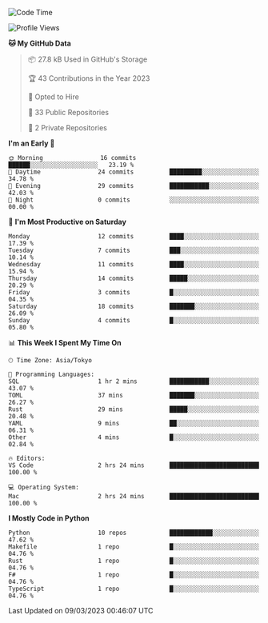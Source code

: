 <!--START_SECTION:waka-->
![Code Time](http://img.shields.io/badge/Code%20Time-599%20hrs%2058%20mins-blue)

![Profile Views](http://img.shields.io/badge/Profile%20Views-2-blue)

**🐱 My GitHub Data** 

> 📦 27.8 kB Used in GitHub's Storage 
 > 
> 🏆 43 Contributions in the Year 2023
 > 
> 💼 Opted to Hire
 > 
> 📜 33 Public Repositories 
 > 
> 🔑 2 Private Repositories 
 > 
**I'm an Early 🐤** 

```text
🌞 Morning                16 commits          ██████░░░░░░░░░░░░░░░░░░░   23.19 % 
🌆 Daytime                24 commits          █████████░░░░░░░░░░░░░░░░   34.78 % 
🌃 Evening                29 commits          ███████████░░░░░░░░░░░░░░   42.03 % 
🌙 Night                  0 commits           ░░░░░░░░░░░░░░░░░░░░░░░░░   00.00 % 
```
📅 **I'm Most Productive on Saturday** 

```text
Monday                   12 commits          ████░░░░░░░░░░░░░░░░░░░░░   17.39 % 
Tuesday                  7 commits           ███░░░░░░░░░░░░░░░░░░░░░░   10.14 % 
Wednesday                11 commits          ████░░░░░░░░░░░░░░░░░░░░░   15.94 % 
Thursday                 14 commits          █████░░░░░░░░░░░░░░░░░░░░   20.29 % 
Friday                   3 commits           █░░░░░░░░░░░░░░░░░░░░░░░░   04.35 % 
Saturday                 18 commits          ███████░░░░░░░░░░░░░░░░░░   26.09 % 
Sunday                   4 commits           █░░░░░░░░░░░░░░░░░░░░░░░░   05.80 % 
```


📊 **This Week I Spent My Time On** 

```text
🕑︎ Time Zone: Asia/Tokyo

💬 Programming Languages: 
SQL                      1 hr 2 mins         ███████████░░░░░░░░░░░░░░   43.07 % 
TOML                     37 mins             ███████░░░░░░░░░░░░░░░░░░   26.27 % 
Rust                     29 mins             █████░░░░░░░░░░░░░░░░░░░░   20.48 % 
YAML                     9 mins              ██░░░░░░░░░░░░░░░░░░░░░░░   06.31 % 
Other                    4 mins              █░░░░░░░░░░░░░░░░░░░░░░░░   02.84 % 

🔥 Editors: 
VS Code                  2 hrs 24 mins       █████████████████████████   100.00 % 

💻 Operating System: 
Mac                      2 hrs 24 mins       █████████████████████████   100.00 % 
```

**I Mostly Code in Python** 

```text
Python                   10 repos            ████████████░░░░░░░░░░░░░   47.62 % 
Makefile                 1 repo              █░░░░░░░░░░░░░░░░░░░░░░░░   04.76 % 
Rust                     1 repo              █░░░░░░░░░░░░░░░░░░░░░░░░   04.76 % 
F#                       1 repo              █░░░░░░░░░░░░░░░░░░░░░░░░   04.76 % 
TypeScript               1 repo              █░░░░░░░░░░░░░░░░░░░░░░░░   04.76 % 
```




 Last Updated on 09/03/2023 00:46:07 UTC
<!--END_SECTION:waka-->
